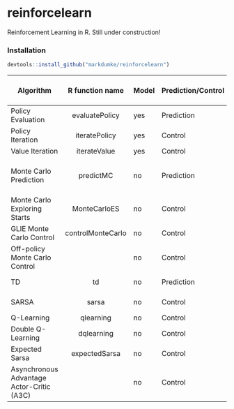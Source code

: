 # reinforcelearn
Reinforcement Learning in R. Still under construction!

### Installation

```r
devtools::install_github("markdumke/reinforcelearn")
```

| Algorithm                                 |  R function name  | Model | Prediction/Control | Policy/Value-based      | on-policy/off-policy | Return | Comments                       |
|-------------------------------------------|:-----------------:|-------|--------------------|-------------------------|----------------------|--------|--------------------------------|
| Policy Evaluation                         | evaluatePolicy    | yes   | Prediction         | value-based             |                      | V      |                                |
| Policy Iteration                          | iteratePolicy     | yes   | Control            | value-based             |                      | V      |                                |
| Value Iteration                           | iterateValue      | yes   | Control            | value-based             |                      | V      |                                |
| Monte Carlo Prediction                    | predictMC         | no    | Prediction         | value-based             | on                   | V      | first-visit and every-visit MC |
| Monte Carlo Exploring Starts              | MonteCarloES      | no    | Control            | value-based             | on                   | Q      |                                |
| GLIE Monte Carlo Control                  | controlMonteCarlo | no    | Control            | value-based             | on                   | Q      | first-visit MC                 |
| Off-policy Monte Carlo Control            |                   | no    | Control            | value-based             | off                  | Q      | every-visit MC                 |
| TD                                        | td                | no    | Prediction         | value-based             | on                   | V      | lambda version                 |
| SARSA                                     | sarsa             | no    | Control            | value-based             | on                   | Q      | lambda version                 |
| Q-Learning                                | qlearning         | no    | Control            | value-based             | off                  | Q      |                                |
| Double Q-Learning                         | dqlearning        | no    | Control            | value-based             | off                  | Q      |                                |
| Expected Sarsa                            | expectedSarsa     | no    | Control            | value-based             | ?                    | Q      |                                |
| Asynchronous Advantage Actor-Critic (A3C) |                   | no    | Control            | policy- and value-based | ?                    | ?      |                                |
